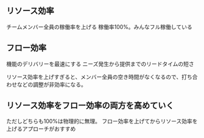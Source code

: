 ## リソース効率
チームメンバー全員の稼働率を上げる
稼働率100%。みんなフル稼働している
## フロー効率
機能のデリバリーを最速にする
ニーズ発生から提供までのリードタイムの短さ

リソース効率を上げすぎると、メンバー全員の空き時間がなくなるので、打ち合わせなどの調整が非効率になる。
## リソース効率をフロー効率の両方を高めていく
ただしどちらも100%は物理的に無理。
フロー効率を上げてからリソース効率を上げるアプローチがおすすめ